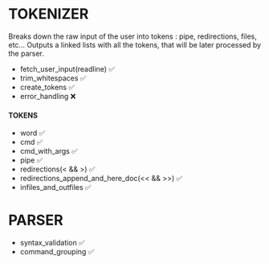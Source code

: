 # TOKENIZER

Breaks down the raw input of the user into tokens : pipe, redirections, files, etc...
Outputs a linked lists with all the tokens, that will be later processed by the parser.

* fetch_user_input(readline)  :white_check_mark:
* trim_whitespaces  :white_check_mark:
* create_tokens  :white_check_mark:
* error_handling  :x:

#### TOKENS

* word  :white_check_mark:
* cmd  :white_check_mark:
* cmd_with_args  :white_check_mark:
* pipe  :white_check_mark:
* redirections(< && >)  :white_check_mark:
* redirections_append_and_here_doc(<< && >>)  :white_check_mark:
* infiles_and_outfiles  :white_check_mark:

# PARSER

* syntax_validation  :white_check_mark:
* command_grouping  :white_check_mark: